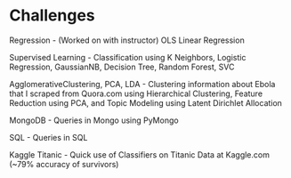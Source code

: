Challenges
===========

Regression - (Worked on with instructor) OLS Linear Regression

Supervised Learning - Classification using K Neighbors, Logistic Regression, GaussianNB, Decision Tree, Random Forest, SVC

AgglomerativeClustering, PCA, LDA - Clustering information about Ebola that I scraped from Quora.com using Hierarchical Clustering, Feature Reduction using PCA, and Topic Modeling using Latent Dirichlet Allocation

MongoDB - Queries in Mongo using PyMongo

SQL - Queries in SQL

Kaggle Titanic - Quick use of Classifiers on Titanic Data at Kaggle.com (~79% accuracy of survivors)
